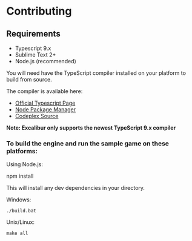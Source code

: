 # Contributing

## Requirements

- Typescript 9.x
- Sublime Text 2+
- Node.js (recommended)

You will need have the TypeScript compiler installed on your platform to build from source.

The compiler is available here:

- [Official Typescript Page](http://www.typescriptlang.org/)
- [Node Package Manager](https://npmjs.org/package/typescript)
- [Codeplex Source](http://typescript.codeplex.com/)

**Note: Excalibur only supports the newest TypeScript 9.x compiler**

### To build the engine and run the sample game on these platforms:

Using Node.js:

  npm install
  
This will install any dev dependencies in your directory.

Windows:

	./build.bat

Unix/Linux:
	
	make all
